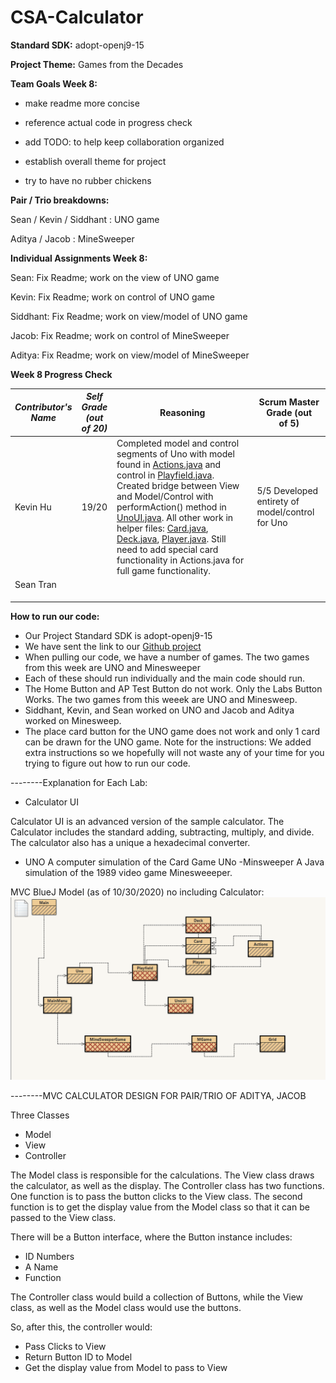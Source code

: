 # CSA-Calculator

**Standard SDK:** adopt-openj9-15

**Project Theme:** Games from the Decades

**Team Goals Week 8:**
* make readme more concise

* reference actual code in progress check

* add TODO: to help keep collaboration organized

* establish overall theme for project 

* try to have no rubber chickens

**Pair / Trio breakdowns:**

Sean / Kevin / Siddhant : UNO game
 
Aditya / Jacob : MineSweeper

**Individual Assignments Week 8:**

Sean: Fix Readme; work on the view of UNO game

Kevin: Fix Readme; work on control of UNO game

Siddhant: Fix Readme; work on view/model of UNO game

Jacob: Fix Readme; work on control of MineSweeper

Aditya: Fix Readme; work on view/model of MineSweeper

**Week 8 Progress Check**

| *Contributor's <br> Name* | *Self <br> Grade (out <br> of 20)* | Reasoning | Scrum Master <br> Grade (out <br> of 5)
|---|:---:|---|---|
|Kevin Hu | 19/20 | Completed model and control segments of Uno with model found in [Actions.java](./util/Actions.java) and control in [Playfield.java](./util/Playfield.java). Created bridge between View and Model/Control with performAction() method in [UnoUI.java](./ui/UnoUI). All other work in helper files: [Card.java](./util/Card.java), [Deck.java](./util/Deck.java), [Player.java](./util/Player.java). Still need to add special card functionality in Actions.java for full game functionality.  | 5/5 Developed entirety of model/control for Uno |
|Sean Tran   |   |   | |
|   |   |   |   |
|   |   |   |   |
|   |   |   |   |
                
       

**How to run our code:**
- Our Project Standard SDK is adopt-openj9-15
- We have sent the link to our [Github project](https://github.com/keviin0/CSA-Portfolio-GroceryStoreSim)
- When pulling our code, we have a number of games. The two games from this week are UNO and Minesweeper
- Each of these should run individually and the main code should run.
- The Home Button and AP Test Button do not work. Only the Labs Button Works. The two games from this weeek are UNO and Minesweep.
- Siddhant, Kevin, and Sean worked on UNO and Jacob and Aditya worked on Minesweep.
- The place card button for the UNO game does not work and only 1 card can be drawn for the UNO game.
Note for the instructions: We added extra instructions so we hopefully will not waste any of your time for you trying to figure out how to run our code.




--------Explanation for Each Lab:

- Calculator UI

Calculator UI is an advanced version of the sample calculator. The Calculator includes the standard adding, subtracting, multiply, and divide. The calculator also has a unique a hexadecimal converter. 
- UNO
A computer simulation of the Card Game UNo
-Minsweeper
A Java simulation of the 1989 video game Minesweeeper.



MVC BlueJ Model (as of 10/30/2020) no including Calculator:
![](images/MVC.png)

--------MVC CALCULATOR DESIGN FOR PAIR/TRIO OF ADITYA, JACOB

Three Classes
- Model
- View
- Controller

The Model class is responsible for the calculations.
The View class draws the calculator, as well as the display.
The Controller class has two functions. One function is to pass the button clicks to the View class. The second function is to get the display value from the Model class so that it can be passed to the View class.

There will be a Button interface, where the Button instance includes:
- ID Numbers
- A Name
- Function

The Controller class would build a collection of Buttons, while the View class, as well as the Model class would use the buttons.

So, after this, the controller would:
- Pass Clicks to View
- Return Button ID to Model
- Get the display value from Model to pass to View



